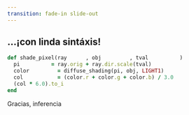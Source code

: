 ```yaml
---
transition: fade-in slide-out
---
```


## ...¡con linda sintáxis!

```ruby
def shade_pixel(ray      , obj         , tval          )
  pi          = ray.orig + ray.dir.scale(tval)
  color         = diffuse_shading(pi, obj, LIGHT1)
  col           = (color.r + color.g + color.b) / 3.0
  (col * 6.0).to_i
end
```

Gracias, inferencia
